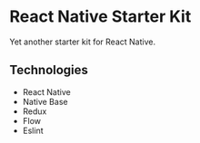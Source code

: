 # React Native Starter Kit

Yet another starter kit for React Native.

## Technologies

- React Native
- Native Base
- Redux
- Flow
- Eslint
